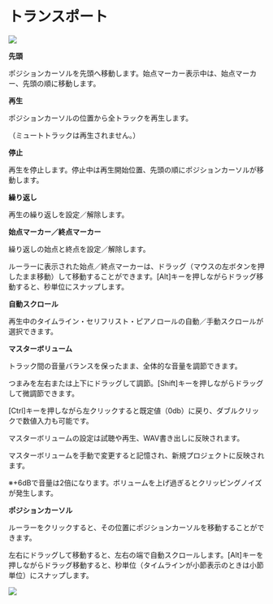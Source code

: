 


トランスポート
=======


  



![](../../image/ope_02_w.png)

  


**先頭** 

  

 ポジションカーソルを先頭へ移動します。始点マーカー表示中は、始点マーカー、先頭の順に移動します。
   

  


**再生** 

  

 ポジションカーソルの位置から全トラックを再生します。
   

 （ミュートトラックは再生されません。）
   

  


**停止** 

  

 再生を停止します。停止中は再生開始位置、先頭の順にポジションカーソルが移動します。
   

  


**繰り返し** 

  

 再生の繰り返しを設定／解除します。
   

  

**始点マーカー／終点マーカー**
  

 繰り返しの始点と終点を設定／解除します。
   

 ルーラーに表示された始点／終点マーカーは、ドラッグ（マウスの左ボタンを押したまま移動）して移動することができます。[Alt]キーを押しながらドラッグ移動すると、秒単位にスナップします。
   

  

**自動スクロール**
  

 再生中のタイムライン・セリフリスト・ピアノロールの自動／手動スクロールが選択できます。
   

  

**マスターボリューム**
  

 トラック間の音量バランスを保ったまま、全体的な音量を調節できます。
   

 つまみを左右または上下にドラッグして調節。[Shift]キーを押しながらドラッグして微調節できます。
   

 [Ctrl]キーを押しながら左クリックすると既定値（0db）に戻り、ダブルクリックで数値入力も可能です。
   

 マスターボリュームの設定は試聴や再生、WAV書き出しに反映されます。
   

 マスターボリュームを手動で変更すると記憶され、新規プロジェクトに反映されます。
   

 ※+6dBで音量は2倍になります。ボリュームを上げ過ぎるとクリッピングノイズが発生します。
   

  

**ポジションカーソル**
  

 ルーラーをクリックすると、その位置にポジションカーソルを移動することができます。
   

 左右にドラッグして移動すると、左右の端で自動スクロールします。[Alt]キーを押しながらドラッグ移動すると、秒単位（タイムラインが小節表示のときは小節単位）にスナップします。
 
![](../../image/tp_02_w.png)





